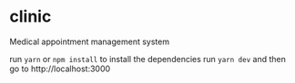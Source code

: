 # clinic
Medical appointment management system

run `yarn` or `npm install` to install the dependencies
run `yarn dev` and then go to http://localhost:3000
